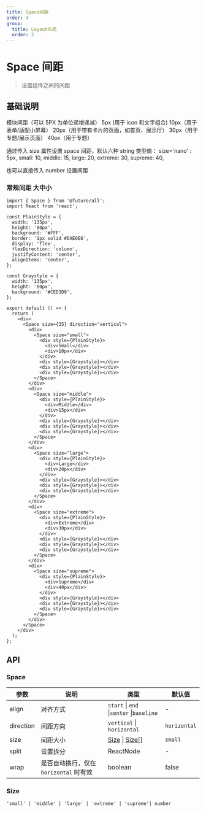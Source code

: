 ```yaml
---
title: Space间距
order: 4
group:
  title: Layout布局
  order: 2
---
```


# Space 间距

> 设置组件之间的间距

## 基础说明

模块间距（可以 5PX 为单位递增递减）
5px (用于 icon 和文字组合)
10px（用于表单/适配小屏幕）
20px（用于带有卡片的页面，如首页、展示厅）
30px（用于专题/展示页面）
40px（用于专题）

通过传入 size 属性设置 space 间距，默认六种 string 类型值：
size='nano' : 5px,
small: 10,
middle: 15,
large: 20,
extreme: 30,
supreme: 40,

也可以直接传入 number 设置间距

### 常规间距 大中小

```tsx
import { Space } from '@future/all';
import React from 'react';

const PlainStyle = {
  width: '135px',
  height: '80px',
  background: '#FFF',
  border: '1px solid #DAE0E6',
  display: 'flex',
  flexDirection: 'column',
  justifyContent: 'center',
  alignItems: 'center',
};

const Graystyle = {
  width: '135px',
  height: '80px',
  background: '#CED3D9',
};

export default () => {
  return (
    <div>
      <Space size={35} direction="vertical">
        <div>
          <Space size="small">
            <div style={PlainStyle}>
              <div>Small</div>
              <div>10px</div>
            </div>
            <div style={Graystyle}></div>
            <div style={Graystyle}></div>
            <div style={Graystyle}></div>
          </Space>
        </div>
        <div>
          <Space size="middle">
            <div style={PlainStyle}>
              <div>Middle</div>
              <div>15px</div>
            </div>
            <div style={Graystyle}></div>
            <div style={Graystyle}></div>
            <div style={Graystyle}></div>
          </Space>
        </div>
        <div>
          <Space size="large">
            <div style={PlainStyle}>
              <div>Large</div>
              <div>20px</div>
            </div>
            <div style={Graystyle}></div>
            <div style={Graystyle}></div>
            <div style={Graystyle}></div>
          </Space>
        </div>
        <div>
          <Space size="extreme">
            <div style={PlainStyle}>
              <div>Extreme</div>
              <div>30px</div>
            </div>
            <div style={Graystyle}></div>
            <div style={Graystyle}></div>
            <div style={Graystyle}></div>
          </Space>
        </div>
        <div>
          <Space size="supreme">
            <div style={PlainStyle}>
              <div>Supreme</div>
              <div>40px</div>
            </div>
            <div style={Graystyle}></div>
            <div style={Graystyle}></div>
            <div style={Graystyle}></div>
          </Space>
        </div>
      </Space>
    </div>
  );
};
```

## API

### Space

| 参数      | 说明                                   | 类型                                     | 默认值       |
| --------- | -------------------------------------- | ---------------------------------------- | ------------ |
| align     | 对齐方式                               | `start` \| `end` \|`center` \|`baseline` | -            |
| direction | 间距方向                               | `vertical` \| `horizontal`               | `horizontal` |
| size      | 间距大小                               | [Size](#Size) \| [Size\[\]](#Size)       | `small`      |
| split     | 设置拆分                               | ReactNode                                | -            |
| wrap      | 是否自动换行，仅在 `horizontal` 时有效 | boolean                                  | false        |

### Size

`'small' | 'middle' | 'large' | 'extreme' | 'supreme'| number`
